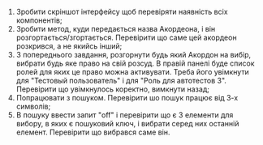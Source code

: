 1. Зробити скріншот інтерфейсу щоб перевіряти наявність всіх компонентів;
2. Зробити метод, куди передається назва Акордеона, і він розгортається/згортається. Перевірити що саме цей акордеон розкрився, а не якийсь інший;
3. З попереднього завдання, розгорнути будь який Акордон на вибір, вибрати будь яке право на свій розсуд. В правій панелі буде список ролей для яких це право можна активувати. Треба його увімкнути для "Тестовый пользователь" і для "Роль для автотестов 3". Перевірити що увімкнулось коректно, вимкнути назад;
4. Попрацювати з пошуком. Перевірити шо пошук працює від 3-х символів;
5. В пошуку ввести запит "off" і перевірити що є 3 елементи для вибору, в яких є пошуковий ключ, і вибрати серед них останній елемент. Перевірити що вибрався саме він.